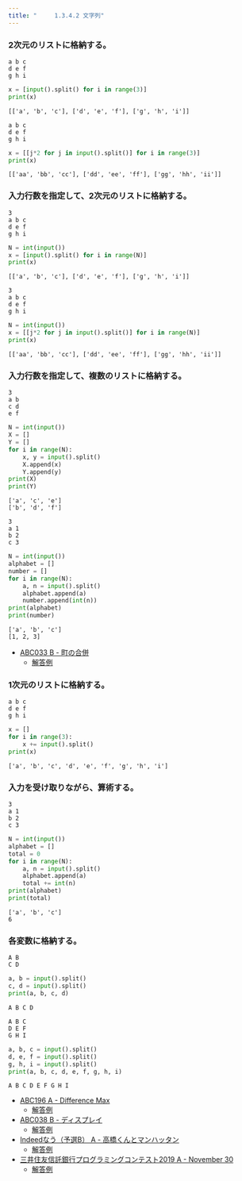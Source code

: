 ```yaml
---
title: "　　　1.3.4.2 文字列"
---
```


### 2次元のリストに格納する。

```text:入力
a b c
d e f
g h i
```

```python:サンプルコード：sample_74.py
x = [input().split() for i in range(3)]
print(x)
```

```text:実行結果
[['a', 'b', 'c'], ['d', 'e', 'f'], ['g', 'h', 'i']]
```

```text:入力
a b c
d e f
g h i
```

```python:サンプルコード：sample_75.py
x = [[j*2 for j in input().split()] for i in range(3)]
print(x)
```

```text:実行結果
[['aa', 'bb', 'cc'], ['dd', 'ee', 'ff'], ['gg', 'hh', 'ii']]
```


### 入力行数を指定して、2次元のリストに格納する。

```text:入力
3
a b c
d e f
g h i
```

```python:サンプルコード：sample_76.py
N = int(input())
x = [input().split() for i in range(N)]
print(x)
```

```text:実行結果
[['a', 'b', 'c'], ['d', 'e', 'f'], ['g', 'h', 'i']]
```

```text:入力
3
a b c
d e f
g h i
```

```python:サンプルコード：sample_77.py
N = int(input())
x = [[j*2 for j in input().split()] for i in range(N)]
print(x)
```

```text:実行結果
[['aa', 'bb', 'cc'], ['dd', 'ee', 'ff'], ['gg', 'hh', 'ii']]
```

### 入力行数を指定して、複数のリストに格納する。

```text:入力
3
a b
c d
e f
```

```python:サンプルコード：sample_78.py
N = int(input())
X = []
Y = []
for i in range(N):
    x, y = input().split()
    X.append(x)
    Y.append(y)
print(X)
print(Y)
```

```text:実行結果
['a', 'c', 'e']
['b', 'd', 'f']
```

```text:入力
3
a 1
b 2
c 3
```

```python:サンプルコード：sample_79.py
N = int(input())
alphabet = []
number = []
for i in range(N):
    a, n = input().split()
    alphabet.append(a)
    number.append(int(n))
print(alphabet)
print(number)
```

```text:実行結果
['a', 'b', 'c']
[1, 2, 3]
```

- [ABC033 B - 町の合併](https://atcoder.jp/contests/abc033/tasks/abc033_b)
    - [解答例](https://atcoder.jp/contests/abc033/submissions/14953301)

### 1次元のリストに格納する。

```text:入力
a b c
d e f
g h i
```

```python:サンプルコード：sample_80.py
x = []
for i in range(3):
    x += input().split()
print(x)
```

```text:実行結果
['a', 'b', 'c', 'd', 'e', 'f', 'g', 'h', 'i']
```

### 入力を受け取りながら、算術する。

```text:入力
3
a 1
b 2
c 3
```

```python:サンプルコード：sample_81.py
N = int(input())
alphabet = []
total = 0
for i in range(N):
    a, n = input().split()
    alphabet.append(a)
    total += int(n)
print(alphabet)
print(total)
```

```text:実行結果
['a', 'b', 'c']
6
```

### 各変数に格納する。

```text:入力
A B
C D
```

```python:サンプルコード：sample_82.py
a, b = input().split()
c, d = input().split()
print(a, b, c, d)
```

```text:実行結果
A B C D
```

```text:入力
A B C
D E F
G H I
```

```python:サンプルコード：sample_83.py
a, b, c = input().split()
d, e, f = input().split()
g, h, i = input().split()
print(a, b, c, d, e, f, g, h, i)
```

```text:実行結果
A B C D E F G H I
```

- [ABC196 A - Difference Max](https://atcoder.jp/contests/abc196/tasks/abc196_a)
    - [解答例](https://atcoder.jp/contests/abc196/submissions/21268567)
- [ABC038 B - ディスプレイ](https://atcoder.jp/contests/abc038/tasks/abc038_b)
    - [解答例](https://atcoder.jp/contests/abc038/submissions/15394949)
- [Indeedなう（予選B） A - 高橋くんとマンハッタン](https://atcoder.jp/contests/indeednow-qualb/tasks/indeednow_2015_qualb_1)
    - [解答例](https://atcoder.jp/contests/indeednow-qualb/submissions/15568308)
- [三井住友信託銀行プログラミングコンテスト2019 A - November 30](https://atcoder.jp/contests/sumitrust2019/tasks/sumitb2019_a)
    - [解答例](https://atcoder.jp/contests/sumitrust2019/submissions/33134714)